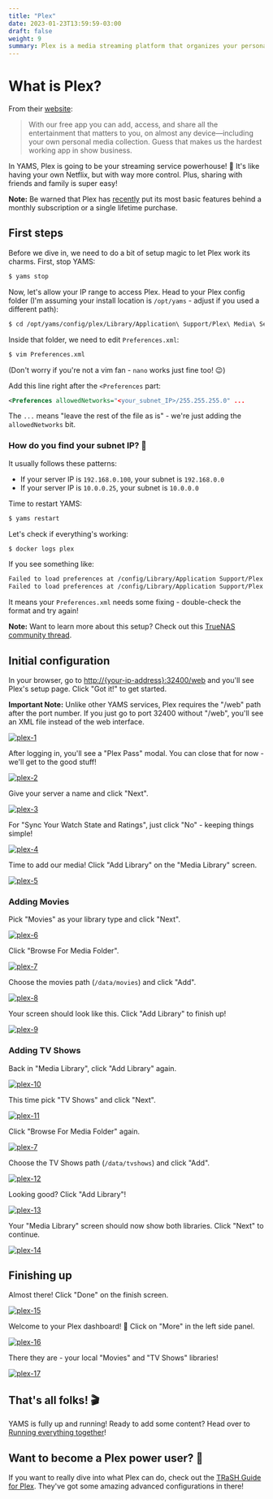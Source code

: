 ```yaml
---
title: "Plex"
date: 2023-01-23T13:59:59-03:00
draft: false
weight: 9
summary: Plex is a media streaming platform that organizes your personal media library and lets you stream it anywhere, plus access live TV, movies, and shows.
---
```


# What is Plex?

From their [website](https://www.plex.tv/):

> With our free app you can add, access, and share all the entertainment that matters to you, on almost any device—including your own personal media collection. Guess that makes us the hardest working app in show business.

In YAMS, Plex is going to be your streaming service powerhouse! 🌟 It's like having your own Netflix, but with way more control. Plus, sharing with friends and family is super easy!

**Note:** Be warned that Plex has [recently](https://www.plex.tv/blog/important-2025-plex-updates/) put its most basic features behind a monthly subscription or a single lifetime purchase.

## First steps

Before we dive in, we need to do a bit of setup magic to let Plex work its charms. First, stop YAMS:

```bash
$ yams stop
```

Now, let's allow your IP range to access Plex. Head to your Plex config folder (I'm assuming your install location is `/opt/yams` - adjust if you used a different path):

```bash
$ cd /opt/yams/config/plex/Library/Application\ Support/Plex\ Media\ Server/
```

Inside that folder, we need to edit `Preferences.xml`:

```bash
$ vim Preferences.xml
```
(Don't worry if you're not a vim fan - `nano` works just fine too! 😉)

Add this line right after the `<Preferences` part:

```xml
<Preferences allowedNetworks="<your_subnet_IP>/255.255.255.0" ...
```

The `...` means "leave the rest of the file as is" - we're just adding the `allowedNetworks` bit.

### How do you find your subnet IP? 🤔

It usually follows these patterns:
- If your server IP is `192.168.0.100`, your subnet is `192.168.0.0`
- If your server IP is `10.0.0.25`, your subnet is `10.0.0.0`

Time to restart YAMS:

```bash
$ yams restart
```

Let's check if everything's working:

```bash
$ docker logs plex
```

If you see something like:

```bash
Failed to load preferences at /config/Library/Application Support/Plex Media Server/Preferences.xml
Failed to load preferences at /config/Library/Application Support/Plex Media Server/Preferences.xml
```

It means your `Preferences.xml` needs some fixing - double-check the format and try again!

**Note:** Want to learn more about this setup? Check out this [TrueNAS community thread](https://www.truenas.com/community/threads/plex-not-authorized-you-do-not-have-access-to-this-server.96858/).

## Initial configuration

In your browser, go to [http://{your-ip-address}:32400/web]() and you'll see Plex's setup page. Click "Got it!" to get started.

**Important Note:** Unlike other YAMS services, Plex requires the "/web" path after the port number. If you just go to port 32400 without "/web", you'll see an XML file instead of the web interface.

[![plex-1](/pics/plex-1.png)](/pics/plex-1.png)

After logging in, you'll see a "Plex Pass" modal. You can close that for now - we'll get to the good stuff! 

[![plex-2](/pics/plex-2.png)](/pics/plex-2.png)

Give your server a name and click "Next".

[![plex-3](/pics/plex-3.png)](/pics/plex-3.png)

For "Sync Your Watch State and Ratings", just click "No" - keeping things simple! 

[![plex-4](/pics/plex-4.png)](/pics/plex-4.png)

Time to add our media! Click "Add Library" on the "Media Library" screen.

[![plex-5](/pics/plex-5.png)](/pics/plex-5.png)

### Adding Movies

Pick "Movies" as your library type and click "Next".

[![plex-6](/pics/plex-6.png)](/pics/plex-6.png)

Click "Browse For Media Folder".

[![plex-7](/pics/plex-7.png)](/pics/plex-7.png)

Choose the movies path (`/data/movies`) and click "Add".

[![plex-8](/pics/plex-8.png)](/pics/plex-8.png)

Your screen should look like this. Click "Add Library" to finish up!

[![plex-9](/pics/plex-9.png)](/pics/plex-9.png)

### Adding TV Shows

Back in "Media Library", click "Add Library" again.

[![plex-10](/pics/plex-10.png)](/pics/plex-10.png)

This time pick "TV Shows" and click "Next".

[![plex-11](/pics/plex-11.png)](/pics/plex-11.png)

Click "Browse For Media Folder" again.

[![plex-7](/pics/plex-7.png)](/pics/plex-7.png)

Choose the TV Shows path (`/data/tvshows`) and click "Add".

[![plex-12](/pics/plex-12.png)](/pics/plex-12.png)

Looking good? Click "Add Library"!

[![plex-13](/pics/plex-13.png)](/pics/plex-13.png)

Your "Media Library" screen should now show both libraries. Click "Next" to continue.

[![plex-14](/pics/plex-14.png)](/pics/plex-14.png)

## Finishing up

Almost there! Click "Done" on the finish screen.

[![plex-15](/pics/plex-15.png)](/pics/plex-15.png)

Welcome to your Plex dashboard! 🎉 Click on "More" in the left side panel.

[![plex-16](/pics/plex-16.png)](/pics/plex-16.png)

There they are - your local "Movies" and "TV Shows" libraries! 

[![plex-17](/pics/plex-17.png)](/pics/plex-17.png)

## That's all folks! 🎬

YAMS is fully up and running! Ready to add some content? Head over to [Running everything together](/config/running-everything-together)!

## Want to become a Plex power user? 💪

If you want to really dive into what Plex can do, check out the [TRaSH Guide for Plex](https://trash-guides.info/Plex/). They've got some amazing advanced configurations in there!
